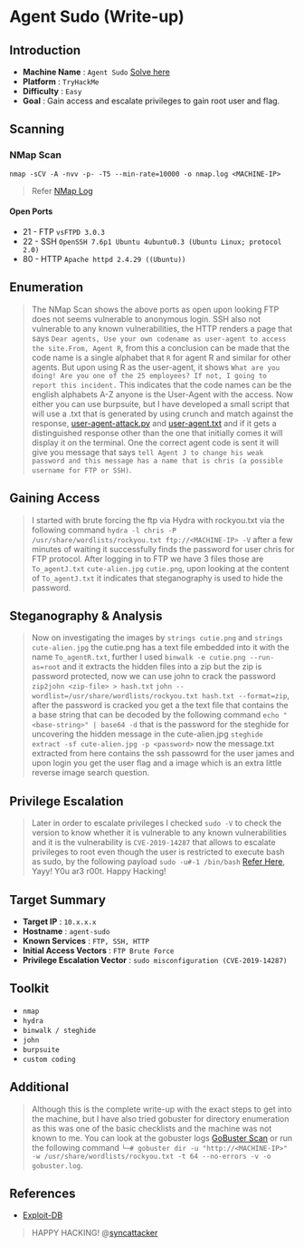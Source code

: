 # Agent Sudo (Write-up)

## Introduction
 - **Machine Name** : `Agent Sudo` [Solve here](https://tryhackme.com/room/agentsudoctf)
 - **Platform** : `TryHackMe`
 - **Difficulty** : `Easy`
 - **Goal** : Gain access and escalate privileges to gain root user and flag.


## Scanning 

### NMap Scan 

```
nmap -sCV -A -nvv -p- -T5 --min-rate=10000 -o nmap.log <MACHINE-IP>
```
> Refer [NMap Log](./nmap.log)

#### Open Ports

- 21 - FTP `vsFTPD 3.0.3`  
- 22 - SSH `OpenSSH 7.6p1 Ubuntu 4ubuntu0.3 (Ubuntu Linux; protocol 2.0)`
- 80 - HTTP `Apache httpd 2.4.29 ((Ubuntu))`

## Enumeration

> The NMap Scan shows the above ports as open upon looking FTP does not seems vulnerable to anonymous login. SSH also not vulnerable to any known vulnerabilities, the HTTP renders a page that says `Dear agents, Use your own codename as user-agent to access the site.From, Agent R`, from this a conclusion can be made that the code name is a single alphabet that `R` for agent R and similar for other agents. But upon using R as the user-agent, it shows `What are you doing! Are you one of the 25 employees? If not, I going to report this incident.` This indicates that the code names can be the english alphabets A-Z anyone is the User-Agent with the access. Now either you can use burpsuite, but I have developed a small script that will use a .txt that is generated by using crunch and match against the response, [user-agent-attack.py](./user-agent-attack.py) and [user-agent.txt](./user-agent-fuzz.txt) and if it gets a distinguished response other than the one that initially comes it will display it on the terminal. One the correct agent code is sent it will give you message that says `tell Agent J to change his weak password and this message has a name that is chris (a possible username for FTP or SSH)`.

## Gaining Access

> I started with brute forcing the ftp via Hydra with rockyou.txt via the following command ```hydra -l chris -P /usr/share/wordlists/rockyou.txt ftp://<MACHINE-IP> -V``` after a few minutes of waiting it successfully finds the password for user chris for FTP protocol. After logging in to FTP we have 3 files those are `To_agentJ.txt` `cute-alien.jpg` `cutie.png`, upon looking at the content of `To_agentJ.txt` it indicates that steganography is used to hide the password.

## Steganography & Analysis

> Now on investigating the images by ```strings cutie.png``` and ```strings cute-alien.jpg``` the cutie.png has a text file embedded into it with the name `To_agentR.txt`, further I used `binwalk -e cutie.png --run-as=root` and it extracts the hidden files into a zip but the zip is password protected, now we can use john to crack the password ```zip2john <zip-file> > hash.txt``` ```john --wordlist=/usr/share/wordlists/rockyou.txt hash.txt --format=zip```, after the password is cracked you get a the text file that contains the a base string that can be decoded by the following command ```echo "<base-string>" | base64 -d``` that is the password for the steghide for uncovering the hidden message in the cute-alien.jpg ```steghide extract -sf cute-alien.jpg -p <password>``` now the message.txt extracted from here contains the ssh passowrd for the user james and upon login you get the user flag and a image which is an extra little reverse image search question.

## Privilege Escalation

> Later in order to escalate privileges I checked ```sudo -V``` to check the version to know whether it is vulnerable to any known vulnerabilities and it is the vulnerability is `CVE-2019-14287` that allows to escalate privileges to root even though the user is restricted to execute bash as sudo, by the following payload ```sudo -u#-1 /bin/bash``` [Refer Here](https://www.exploit-db.com/exploits/47502), Yayy! Y0u ar3 r00t. Happy Hacking!

 
## Target Summary
 - **Target IP** : `10.x.x.x`
 - **Hostname** : `agent-sudo`
 - **Known Services** : `FTP, SSH, HTTP`
 - **Initial Access Vectors** : `FTP Brute Force`
 - **Privilege Escalation Vector** : `sudo misconfiguration (CVE-2019-14287)`

## Toolkit
 - `nmap`
 - `hydra`
 - `binwalk / steghide`
 - `john`
 - `burpsuite`
 - `custom coding`

## Additional

> Although this is the complete write-up with the exact steps to get into the machine, but I have also tried gobuster for directory enumeration as this was one of the basic checklists and the machine was not known to me. You can look at the gobuster logs [GoBuster Scan](./gobuster.log) or run the following command ```└─# gobuster dir -u "http://<MACHINE-IP>" -w /usr/share/wordlists/rockyou.txt -t 64 --no-errors -v -o gobuster.log```.

## References 
- [Exploit-DB](https://www.exploit-db.com/exploits/47502)

> HAPPY HACKING! @[syncattacker](https://github.com/syncattacker)

